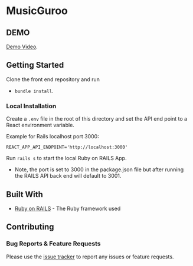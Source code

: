 # MusicGuroo

## DEMO
[Demo Video](https://youtu.be/0lkSuFhv6Ik).

## Getting Started
Clone the front end repository and run
- `bundle install`.

### Local Installation

Create a `.env` file in the root of this directory and set the API end point to a React environment variable.

Example for Rails localhost port 3000:
```
REACT_APP_API_ENDPOINT='http://localhost:3000'
```

Run `rails s` to start the local Ruby on RAILS App.
- Note, the port is set to 3000 in the package.json file but after running the RAILS API back end will default to 3001.

## Built With

* [Ruby on RAILS](https://guides.rubyonrails.org/getting_started.html) - The Ruby framework used

## Contributing

### Bug Reports & Feature Requests
Please use the [issue tracker](https://github.com/ryannamgung/MusicGuroo/issues) to report any issues or feature requests.
